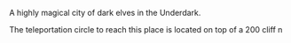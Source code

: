 A highly magical city of dark elves in the Underdark. 

The teleportation circle to reach this place is located on top of a 200 cliff n